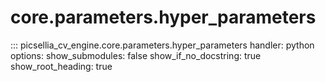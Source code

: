 # core.parameters.hyper_parameters

::: picsellia_cv_engine.core.parameters.hyper_parameters
    handler: python
    options:
        show_submodules: false
        show_if_no_docstring: true
        show_root_heading: true
